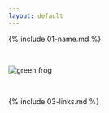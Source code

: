 ```yaml
---
layout: default
---
```


{% include 01-name.md %}

<br>

![green frog](https://en.wikipedia.org/wiki/Stock_photography#/media/File:Frog_on_palm_frond.jpg)

<br>

{% include 03-links.md %}

